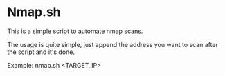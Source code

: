 # Nmap.sh
This is a simple script to automate nmap scans.

The usage is quite simple, just append the address you want to scan after the script and it's done.

Example: nmap.sh <TARGET_IP>
